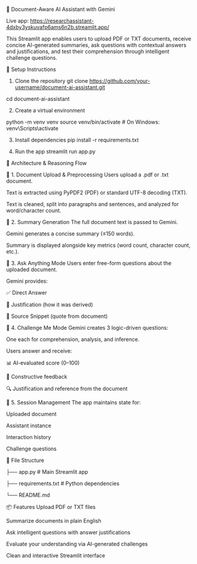 📄 Document-Aware AI Assistant with Gemini  

Live app: https://researchassistant-4dxby3yskuvafp6ams6n2b.streamlit.app/

This Streamlit app enables users to upload PDF or TXT documents, receive concise AI-generated summaries, ask questions with contextual answers and justifications, and test their comprehension through intelligent challenge questions.

🚀 Setup Instructions
1. Clone the repository
git clone https://github.com/your-username/document-ai-assistant.git

cd document-ai-assistant

2. Create a virtual environment
   
python -m venv venv
source venv/bin/activate  # On Windows: venv\Scripts\activate

3. Install dependencies
pip install -r requirements.txt

4. Run the app
streamlit run app.py

🧠 Architecture & Reasoning Flow

🔹 1. Document Upload & Preprocessing
Users upload a .pdf or .txt document.

Text is extracted using PyPDF2 (PDF) or standard UTF-8 decoding (TXT).

Text is cleaned, split into paragraphs and sentences, and analyzed for word/character count.

🔹 2. Summary Generation
The full document text is passed to Gemini.

Gemini generates a concise summary (≤150 words).

Summary is displayed alongside key metrics (word count, character count, etc.).

🔹 3. Ask Anything Mode
Users enter free-form questions about the uploaded document.

Gemini provides:

✅ Direct Answer

📌 Justification (how it was derived)

📖 Source Snippet (quote from document)

🔹 4. Challenge Me Mode
Gemini creates 3 logic-driven questions:

One each for comprehension, analysis, and inference.

Users answer and receive:

📊 AI-evaluated score (0–100)

💬 Constructive feedback

🔍 Justification and reference from the document

🔹 5. Session Management
The app maintains state for:

Uploaded document

Assistant instance

Interaction history

Challenge questions

📁 File Structure

├── app.py                  # Main Streamlit app      

├── requirements.txt        # Python dependencies

└── README.md


📦 Features
Upload PDF or TXT files

Summarize documents in plain English

Ask intelligent questions with answer justifications

Evaluate your understanding via AI-generated challenges

Clean and interactive Streamlit interface
